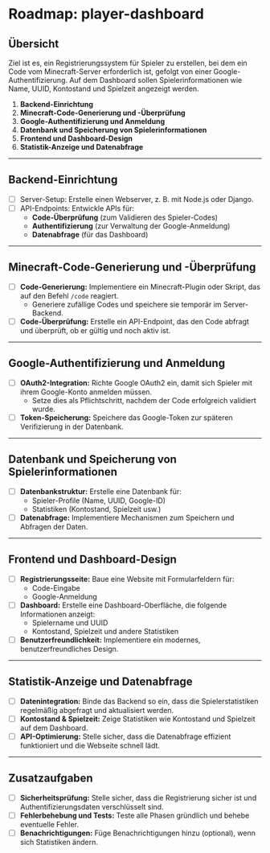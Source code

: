 # Roadmap: player-dashboard

## Übersicht
Ziel ist es, ein Registrierungssystem für Spieler zu erstellen, bei dem ein Code vom Minecraft-Server erforderlich ist, gefolgt von einer Google-Authentifizierung. Auf dem Dashboard sollen Spielerinformationen wie Name, UUID, Kontostand und Spielzeit angezeigt werden.

1. **Backend-Einrichtung**
2. **Minecraft-Code-Generierung und -Überprüfung**
3. **Google-Authentifizierung und Anmeldung**
4. **Datenbank und Speicherung von Spielerinformationen**
5. **Frontend und Dashboard-Design**
6. **Statistik-Anzeige und Datenabfrage**

---

## Backend-Einrichtung
- [ ] Server-Setup: Erstelle einen Webserver, z. B. mit Node.js oder Django.
- [ ] API-Endpoints: Entwickle APIs für:
  - **Code-Überprüfung** (zum Validieren des Spieler-Codes)
  - **Authentifizierung** (zur Verwaltung der Google-Anmeldung)
  - **Datenabfrage** (für das Dashboard)

---

## Minecraft-Code-Generierung und -Überprüfung
- [ ] **Code-Generierung:** Implementiere ein Minecraft-Plugin oder Skript, das auf den Befehl `/code` reagiert.
  - Generiere zufällige Codes und speichere sie temporär im Server-Backend.
- [ ] **Code-Überprüfung:** Erstelle ein API-Endpoint, das den Code abfragt und überprüft, ob er gültig und noch aktiv ist.

---

## Google-Authentifizierung und Anmeldung
- [ ] **OAuth2-Integration:** Richte Google OAuth2 ein, damit sich Spieler mit ihrem Google-Konto anmelden müssen.
  - Setze dies als Pflichtschritt, nachdem der Code erfolgreich validiert wurde.
- [ ] **Token-Speicherung:** Speichere das Google-Token zur späteren Verifizierung in der Datenbank.

---

## Datenbank und Speicherung von Spielerinformationen
- [ ] **Datenbankstruktur:** Erstelle eine Datenbank für:
  - Spieler-Profile (Name, UUID, Google-ID)
  - Statistiken (Kontostand, Spielzeit usw.)
- [ ] **Datenabfrage:** Implementiere Mechanismen zum Speichern und Abfragen der Daten.

---

## Frontend und Dashboard-Design
- [ ] **Registrierungsseite:** Baue eine Website mit Formularfeldern für:
  - Code-Eingabe
  - Google-Anmeldung
- [ ] **Dashboard:** Erstelle eine Dashboard-Oberfläche, die folgende Informationen anzeigt:
  - Spielername und UUID
  - Kontostand, Spielzeit und andere Statistiken
- [ ] **Benutzerfreundlichkeit:** Implementiere ein modernes, benutzerfreundliches Design.

---

## Statistik-Anzeige und Datenabfrage
- [ ] **Datenintegration:** Binde das Backend so ein, dass die Spielerstatistiken regelmäßig abgefragt und aktualisiert werden.
- [ ] **Kontostand & Spielzeit:** Zeige Statistiken wie Kontostand und Spielzeit auf dem Dashboard.
- [ ] **API-Optimierung:** Stelle sicher, dass die Datenabfrage effizient funktioniert und die Webseite schnell lädt.

---

## Zusatzaufgaben
- [ ] **Sicherheitsprüfung:** Stelle sicher, dass die Registrierung sicher ist und Authentifizierungsdaten verschlüsselt sind.
- [ ] **Fehlerbehebung und Tests:** Teste alle Phasen gründlich und behebe eventuelle Fehler.
- [ ] **Benachrichtigungen:** Füge Benachrichtigungen hinzu (optional), wenn sich Statistiken ändern.

